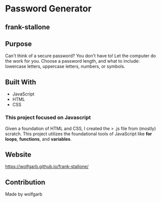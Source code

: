 # Password Generator

## frank-stallone

## Purpose
Can't think of a secure password? You don't have to! Let the computer do the work for you. Choose a password length, and what to include: lowercase letters, uppercase letters, numbers, or symbols.



## Built With
* JavaScript
* HTML
* CSS

### This project focused on Javascript 
Given a foundation of HTML and CSS, I created the > .js file from (mostly) scratch. This project utilizes the foundational tools of JavaScript like <b>for loops</b>, <b>functions</b>, and <b>variables</b>. 

## Website
https://wolfgarb.github.io/frank-stallone/

## Contribution
Made by wolfgarb
